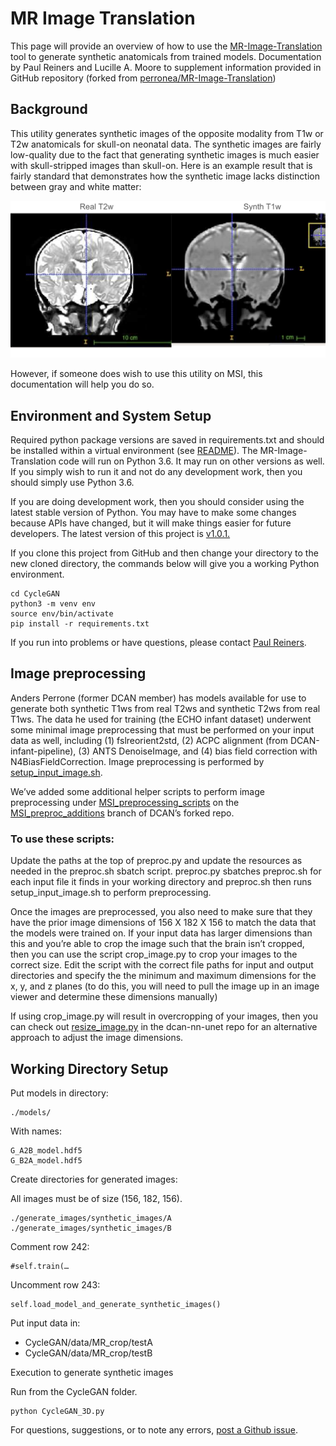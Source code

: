 # MR Image Translation 

This page will provide an overview of how to use the [MR-Image-Translation](https://github.com/DCAN-Labs/MR-Image-Translation) tool to generate synthetic anatomicals from trained models.
Documentation by Paul Reiners and Lucille A. Moore to supplement information provided in GitHub repository (forked from [perronea/MR-Image-Translation](https://github.com/perronea/MR-Image-Translation))

## Background
This utility generates synthetic images of the opposite modality from T1w or T2w anatomicals for skull-on neonatal data. The synthetic images are fairly low-quality due to the fact that generating synthetic images is much easier with skull-stripped images than skull-on. Here is an example result that is fairly standard that demonstrates how the synthetic image lacks distinction between gray and white matter:

![](img/mr-image-translation.png)

However, if someone does wish to use this utility on MSI, this documentation will help you do so.

## Environment and System Setup
Required python package versions are saved in requirements.txt and should be installed within a virtual environment (see [README](https://github.com/perronea/MR-Image-Translation/blob/main/CycleGAN/README.md#system-setup)).
The MR-Image-Translation code will run on Python 3.6.  It may run on other versions as well.  
If you simply wish to run it and not do any development work, then you should simply use Python 3.6.  

If you are doing development work, then you should consider using the latest stable version of Python.  You may have to make some changes because APIs have changed, but it will make things easier for future developers.
The latest version of this project is [v1.0.1.](https://github.com/DCAN-Labs/MR-Image-Translation/releases/tag/v1.0.1)

If you clone this project from GitHub and then change your directory to the new cloned directory, the commands below will give you a working Python environment.

```
cd CycleGAN
python3 -m venv env
source env/bin/activate
pip install -r requirements.txt
```
If you run into problems or have questions, please contact [Paul Reiners](reine097@umn.deu).


## Image preprocessing
Anders Perrone (former DCAN member) has models available for use to generate both synthetic T1ws from real T2ws and synthetic T2ws from real T1ws. The data he used for training (the ECHO infant dataset) underwent some minimal image preprocessing that must be performed on your input data as well, including (1) fslreorient2std, (2) ACPC alignment (from DCAN-infant-pipeline), (3) ANTS DenoiseImage, and (4) bias field correction with N4BiasFieldCorrection. Image preprocessing is performed by [setup_input_image.sh](https://github.com/perronea/MR-Image-Translation/blob/main/UNet/code/setup_input_image.sh).

We’ve added some additional helper scripts to perform image preprocessing under [MSI_preprocessing_scripts](https://github.com/DCAN-Labs/MR-Image-Translation/tree/MSI_preproc_additions/MSI_preprocessing_scripts) on the [MSI_preproc_additions](https://github.com/DCAN-Labs/MR-Image-Translation/tree/MSI_preproc_additions) branch of DCAN’s forked repo. 

### To use these scripts:
Update the paths at the top of preproc.py and update the resources as needed in the preproc.sh sbatch script. preproc.py sbatches preproc.sh for each input file it finds in your working directory and preproc.sh then runs setup_input_image.sh to perform preprocessing.

Once the images are preprocessed, you also need to make sure that they have the prior image dimensions of 156 X 182 X 156 to match the data that the models were trained on. If your input data has larger dimensions than this and you’re able to crop the image such that the brain isn’t cropped, then you can use the script crop_image.py to crop your images to the correct size. Edit the script with the correct file paths for input and output directories and specify the the minimum and maximum dimensions for the x, y, and z planes (to do this, you will need to pull the image up in an image viewer and determine these dimensions manually)

If using crop_image.py will result in overcropping of your images, then you can check out [resize_image.py](https://github.com/DCAN-Labs/dcan-nn-unet/blob/main/dcan/img_processing/resize_images.py) in the dcan-nn-unet repo for an alternative approach to adjust the image dimensions.

## Working Directory Setup

Put models in directory:
```
./models/
```
With names:

```
G_A2B_model.hdf5
G_B2A_model.hdf5
```
Create directories for generated images:

All images must be of size (156, 182, 156).

```
./generate_images/synthetic_images/A
./generate_images/synthetic_images/B
```
Comment row 242:
```
#self.train(…
```
Uncomment row 243:
```
self.load_model_and_generate_synthetic_images()
```
Put input data in:

- CycleGAN/data/MR_crop/testA
- CycleGAN/data/MR_crop/testB

Execution to generate synthetic images

Run from the CycleGAN folder.

```
python CycleGAN_3D.py
```


For questions, suggestions, or to note any errors, [post a Github issue](https://github.com/DCAN-Labs/cdni-brain/issues).
